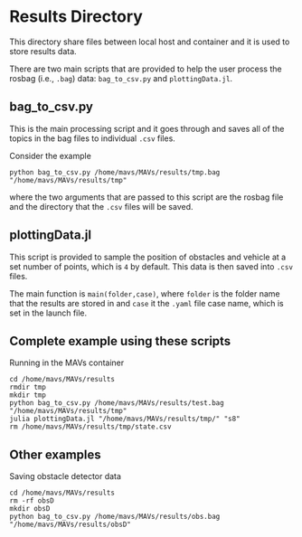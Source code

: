 # Results Directory
This directory share files between local host and container and it is used to store results data.

There are two main scripts that are provided to help the user process the rosbag (i.e., `.bag`) data: `bag_to_csv.py` and `plottingData.jl`.

## bag_to_csv.py
This is the main processing script and it goes through and saves all of the topics in the bag files to individual `.csv` files.

Consider the example
```
python bag_to_csv.py /home/mavs/MAVs/results/tmp.bag "/home/mavs/MAVs/results/tmp"
```
where the two arguments that are passed to this script are the rosbag file and the directory that the `.csv` files will be saved.

## plottingData.jl
This script is provided to sample the position of obstacles and vehicle at a set number of points, which is `4` by default. This data is then saved into `.csv` files.

The main function is `main(folder,case)`, where ``folder`` is the folder name that the results are stored in and ``case`` it the ``.yaml`` file case name, which is set in the launch file.

## Complete example using these scripts

Running in the MAVs container
```
cd /home/mavs/MAVs/results
rmdir tmp
mkdir tmp
python bag_to_csv.py /home/mavs/MAVs/results/test.bag "/home/mavs/MAVs/results/tmp"
julia plottingData.jl "/home/mavs/MAVs/results/tmp/" "s8"
rm /home/mavs/MAVs/results/tmp/state.csv
```


## Other examples

Saving obstacle detector data

```
cd /home/mavs/MAVs/results
rm -rf obsD
mkdir obsD
python bag_to_csv.py /home/mavs/MAVs/results/obs.bag "/home/mavs/MAVs/results/obsD"
```
